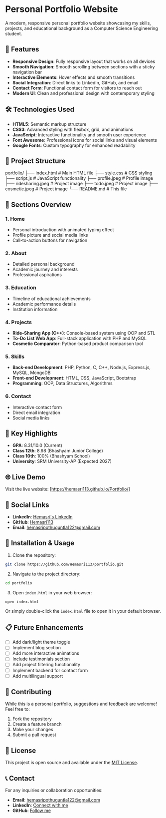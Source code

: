 # Personal Portfolio Website

A modern, responsive personal portfolio website showcasing my skills, projects, and educational background as a Computer Science Engineering student.

## 🌟 Features

- **Responsive Design**: Fully responsive layout that works on all devices
- **Smooth Navigation**: Smooth scrolling between sections with a sticky navigation bar
- **Interactive Elements**: Hover effects and smooth transitions
- **Social Integration**: Direct links to LinkedIn, GitHub, and email
- **Contact Form**: Functional contact form for visitors to reach out
- **Modern UI**: Clean and professional design with contemporary styling

## 🛠️ Technologies Used

- **HTML5**: Semantic markup structure
- **CSS3**: Advanced styling with flexbox, grid, and animations
- **JavaScript**: Interactive functionality and smooth user experience
- **Font Awesome**: Professional icons for social links and visual elements
- **Google Fonts**: Custom typography for enhanced readability

## 📂 Project Structure

portfolio/
├── index.html          # Main HTML file
├── style.css           # CSS styling
├── script.js           # JavaScript functionality
├── profile.jpeg        # Profile image
├── ridesharing.jpeg    # Project image
├── todo.jpeg          # Project image
├── cosmetic.jpeg      # Project image
└── README.md          # This file

## 🚀 Sections Overview

### 1. Home
- Personal introduction with animated typing effect
- Profile picture and social media links
- Call-to-action buttons for navigation

### 2. About
- Detailed personal background
- Academic journey and interests
- Professional aspirations

### 3. Education
- Timeline of educational achievements
- Academic performance details
- Institution information

### 4. Projects
- **Ride-Sharing App (C++)**: Console-based system using OOP and STL
- **To-Do List Web App**: Full-stack application with PHP and MySQL
- **Cosmetic Comparator**: Python-based product comparison tool

### 5. Skills
- **Back-end Development**: PHP, Python, C, C++, Node.js, Express.js, MySQL, MongoDB
- **Front-end Development**: HTML, CSS, JavaScript, Bootstrap
- **Programming**: OOP, Data Structures, Algorithms

### 6. Contact
- Interactive contact form
- Direct email integration
- Social media links

## 🎯 Key Highlights

- **GPA**: 8.31/10.0 (Current)
- **Class 12th**: 8.98 (Bhashyam Junior College)
- **Class 10th**: 100% (Bhashyam School)
- **University**: SRM University-AP (Expected 2027)

## 🌐 Live Demo

Visit the live website: [https://hemasri113.github.io/Portfolio/]

## 📱 Social Links

- **LinkedIn**: [Hemasri's LinkedIn](https://www.linkedin.com/in/hema-sri-24ba73291/)
- **GitHub**: [Hemasri113](https://github.com/Hemasri113)
- **Email**: hemasripothuguntla122@gmail.com

## 🔧 Installation & Usage

1. Clone the repository:
```bash
git clone https://github.com/Hemasri113/portfolio.git
```

2. Navigate to the project directory:
```bash
cd portfolio
```

3. Open `index.html` in your web browser:
```bash
open index.html
```

Or simply double-click the `index.html` file to open it in your default browser.

## 📋 Future Enhancements

- [ ] Add dark/light theme toggle
- [ ] Implement blog section
- [ ] Add more interactive animations
- [ ] Include testimonials section
- [ ] Add project filtering functionality
- [ ] Implement backend for contact form
- [ ] Add multilingual support

## 🤝 Contributing

While this is a personal portfolio, suggestions and feedback are welcome! Feel free to:

1. Fork the repository
2. Create a feature branch
3. Make your changes
4. Submit a pull request

## 📄 License

This project is open source and available under the [MIT License](LICENSE).

## 📞 Contact

For any inquiries or collaboration opportunities:

- **Email**: hemasripothuguntla122@gmail.com
- **LinkedIn**: [Connect with me](https://www.linkedin.com/in/hema-sri-24ba73291/)
- **GitHub**: [Follow me](https://github.com/Hemasri113)

